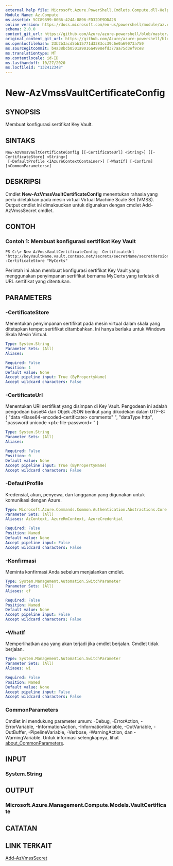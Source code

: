 ```yaml
---
external help file: Microsoft.Azure.PowerShell.Cmdlets.Compute.dll-Help.xml
Module Name: Az.Compute
ms.assetid: 5CC89899-00B6-424A-8896-FD32DE9DDA28
online version: https://docs.microsoft.com/en-us/powershell/module/az.compute/new-azvmssvaultcertificateconfig
schema: 2.0.0
content_git_url: https://github.com/Azure/azure-powershell/blob/master/src/Compute/Compute/help/New-AzVmssVaultCertificateConfig.md
original_content_git_url: https://github.com/Azure/azure-powershell/blob/master/src/Compute/Compute/help/New-AzVmssVaultCertificateConfig.md
ms.openlocfilehash: 23b2b3acd5bb15771d3383cc39c6e0a69073a750
ms.sourcegitcommit: b4a38bcb0501a9016a4998efd377aa75d3ef9ce8
ms.translationtype: MT
ms.contentlocale: id-ID
ms.lasthandoff: 10/27/2020
ms.locfileid: "132412348"
---
```

# New-AzVmssVaultCertificateConfig

## SYNOPSIS
Membuat konfigurasi sertifikat Key Vault.

## SINTAKS

```
New-AzVmssVaultCertificateConfig [[-CertificateUrl] <String>] [[-CertificateStore] <String>]
 [-DefaultProfile <IAzureContextContainer>] [-WhatIf] [-Confirm] [<CommonParameters>]
```

## DESKRIPSI
Cmdlet **New-AzVmssVaultCertificateConfig** menentukan rahasia yang perlu diletakkan pada mesin virtual Virtual Machine Scale Set (VMSS).
Output cmdlet ini dimaksudkan untuk digunakan dengan cmdlet Add-AzVmssSecret cmdlet.

## CONTOH

### Contoh 1: Membuat konfigurasi sertifikat Key Vault
```
PS C:\> New-AzVmssVaultCertificateConfig -CertificateUrl "http://keyVaultName.vault.contoso.net/secrets/secretName/secretVersion" -CertificateStore "MyCerts"
```

Perintah ini akan membuat konfigurasi sertifikat Key Vault yang menggunakan penyimpanan sertifikat bernama MyCerts yang terletak di URL sertifikat yang ditentukan.

## PARAMETERS

### -CertificateStore
Menentukan penyimpanan sertifikat pada mesin virtual dalam skala yang ditetapkan tempat sertifikat ditambahkan.
Ini hanya berlaku untuk Windows Skala Mesin Virtual.

```yaml
Type: System.String
Parameter Sets: (All)
Aliases:

Required: False
Position: 1
Default value: None
Accept pipeline input: True (ByPropertyName)
Accept wildcard characters: False
```

### -CertificateUrl
Menentukan URI sertifikat yang disimpan di Key Vault.
Pengodean ini adalah pengodean base64 dari Objek JSON berikut yang dikodekan dalam UTF-8: { "data \<Base64-encoded-certificate\> comments" ", "dataType http", "password unicode \<pfx-file-password\> " }

```yaml
Type: System.String
Parameter Sets: (All)
Aliases:

Required: False
Position: 0
Default value: None
Accept pipeline input: True (ByPropertyName)
Accept wildcard characters: False
```

### -DefaultProfile
Kredensial, akun, penyewa, dan langganan yang digunakan untuk komunikasi dengan Azure.

```yaml
Type: Microsoft.Azure.Commands.Common.Authentication.Abstractions.Core.IAzureContextContainer
Parameter Sets: (All)
Aliases: AzContext, AzureRmContext, AzureCredential

Required: False
Position: Named
Default value: None
Accept pipeline input: False
Accept wildcard characters: False
```

### -Konfirmasi
Meminta konfirmasi Anda sebelum menjalankan cmdlet.

```yaml
Type: System.Management.Automation.SwitchParameter
Parameter Sets: (All)
Aliases: cf

Required: False
Position: Named
Default value: None
Accept pipeline input: False
Accept wildcard characters: False
```

### -WhatIf
Memperlihatkan apa yang akan terjadi jika cmdlet berjalan. Cmdlet tidak berjalan.

```yaml
Type: System.Management.Automation.SwitchParameter
Parameter Sets: (All)
Aliases: wi

Required: False
Position: Named
Default value: None
Accept pipeline input: False
Accept wildcard characters: False
```

### CommonParameters
Cmdlet ini mendukung parameter umum: -Debug, -ErrorAction, -ErrorVariable, -InformationAction, -InformationVariable, -OutVariable, -OutBuffer, -PipelineVariable, -Verbose, -WarningAction, dan -WarningVariable. Untuk informasi selengkapnya, lihat [about_CommonParameters](http://go.microsoft.com/fwlink/?LinkID=113216).

## INPUT

### System.String

## OUTPUT

### Microsoft.Azure.Management.Compute.Models.VaultCertificate

## CATATAN

## LINK TERKAIT

[Add-AzVmssSecret](./Add-AzVmssSecret.md)
